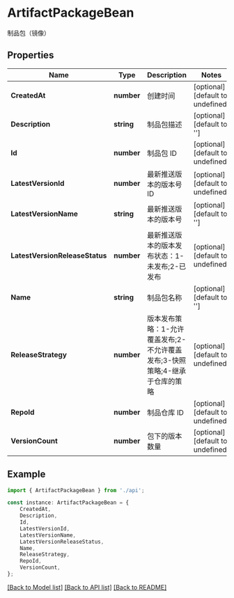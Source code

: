 # ArtifactPackageBean

制品包（镜像）

## Properties

Name | Type | Description | Notes
------------ | ------------- | ------------- | -------------
**CreatedAt** | **number** | 创建时间 | [optional] [default to undefined]
**Description** | **string** | 制品包描述 | [optional] [default to '']
**Id** | **number** | 制品包 ID | [optional] [default to undefined]
**LatestVersionId** | **number** | 最新推送版本的版本号 ID | [optional] [default to undefined]
**LatestVersionName** | **string** | 最新推送版本的版本号 | [optional] [default to '']
**LatestVersionReleaseStatus** | **number** | 最新推送版本的版本发布状态：1-未发布;2-已发布 | [optional] [default to undefined]
**Name** | **string** | 制品包名称 | [optional] [default to '']
**ReleaseStrategy** | **number** | 版本发布策略：1-允许覆盖发布;2-不允许覆盖发布;3-快照策略;4-继承于仓库的策略 | [optional] [default to undefined]
**RepoId** | **number** | 制品仓库 ID | [optional] [default to undefined]
**VersionCount** | **number** | 包下的版本数量 | [optional] [default to undefined]

## Example

```typescript
import { ArtifactPackageBean } from './api';

const instance: ArtifactPackageBean = {
    CreatedAt,
    Description,
    Id,
    LatestVersionId,
    LatestVersionName,
    LatestVersionReleaseStatus,
    Name,
    ReleaseStrategy,
    RepoId,
    VersionCount,
};
```

[[Back to Model list]](../README.md#documentation-for-models) [[Back to API list]](../README.md#documentation-for-api-endpoints) [[Back to README]](../README.md)

